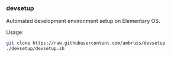 ### devsetup
Automated development environment setup on Elementary OS.

Usage:
```bash
git clone https://raw.githubusercontent.com/ambruss/devsetup
./devsetup/devsetup.sh
```
